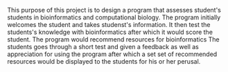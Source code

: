 This purpose of this project is to design a program that assesses student's students in bioinformatics and computational  biology.
The program initially welcomes the student and takes studenst's information.
It then test the students's knowledge with bioinformatics after which it would score the student.
The program would recommend resources for bioinformatics 
The students goes through a short test and given a feedback as well as appreciation for using the program after which a set set of recommended resources would be displayed to the students for his or her perusal.

